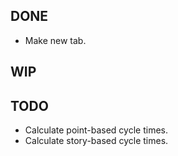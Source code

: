 DONE
----
* Make new tab.

WIP
---

TODO
----
* Calculate point-based cycle times.
* Calculate story-based cycle times.
